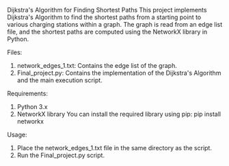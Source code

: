 Dijkstra's Algorithm for Finding Shortest Paths
This project implements Dijkstra's Algorithm to find the shortest paths from a starting point to various charging stations within a graph. The graph is read from an edge list file, and the shortest paths are computed using the NetworkX library in Python.

Files:
1. network_edges_1.txt: Contains the edge list of the graph.
2. Final_project.py: Contains the implementation of the Dijkstra's Algorithm and the main execution script.

Requirements:
1. Python 3.x
2. NetworkX library
You can install the required library using pip: pip install networkx

Usage:
1. Place the network_edges_1.txt file in the same directory as the script.
2. Run the Final_project.py script.
